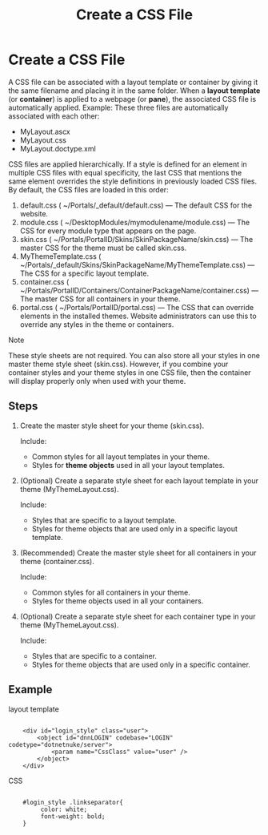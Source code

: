 ﻿---
uid: create-css
locale: en
title: Create a CSS File
dnnversion: 09.02.00
previous-topic: create-container
next-topic: create-doctype-xml
related-topics: about-themes
links: ["[W3C specifications on cascading and inheritance](https://www.w3.org/TR/css3-cascade/)","[DNN Wiki: DotNetNuke Skins](https://www.dnnsoftware.com/wiki/dotnetnuke-skins)","[DNN Professional Training: Creating HTML Skins](https://www.dnnsoftware.com/services/professional-training/training-videos-subscription/skinning-2-creating-html-skins)"]
---

# Create a CSS File

A CSS file can be associated with a layout template or container by giving it the same filename and placing it in the same folder. When a **layout template** (or **container**) is applied to a webpage (or **pane**), the associated CSS file is automatically applied. Example: These three files are automatically associated with each other:

*   MyLayout.ascx
*   MyLayout.css
*   MyLayout.doctype.xml

CSS files are applied hierarchically. If a style is defined for an element in multiple CSS files with equal specificity, the last CSS that mentions the same element overrides the style definitions in previously loaded CSS files. By default, the CSS files are loaded in this order:

1.  default.css ( ~/Portals/_default/default.css) — The default CSS for the website.
2.  module.css ( ~/DesktopModules/mymodulename/module.css) — The CSS for every module type that appears on the page.
3.  skin.css ( ~/Portals/PortalID/Skins/SkinPackageName/skin.css) — The master CSS for the theme must be called skin.css.
4.  MyThemeTemplate.css ( ~/Portals/_default/Skins/SkinPackageName/MyThemeTemplate.css) — The CSS for a specific layout template.
5.  container.css ( ~/Portals/PortalID/Containers/ContainerPackageName/container.css) — The master CSS for all containers in your theme.
6.  portal.css ( ~/Portals/PortalID/portal.css) — The CSS that can override elements in the installed themes. Website administrators can use this to override any styles in the theme or containers.

> [!NOTE]
> These style sheets are not required. You can also store all your styles in one master theme style sheet (skin.css). However, if you combine your container styles and your theme styles in one CSS file, then the container will display properly only when used with your theme.

## Steps

1.  Create the master style sheet for your theme (skin.css).

    Include:

    *   Common styles for all layout templates in your theme.
    *   Styles for **theme objects** used in all your layout templates.

2.  (Optional) Create a separate style sheet for each layout template in your theme (MyThemeLayout.css).

    Include:

    *   Styles that are specific to a layout template.
    *   Styles for theme objects that are used only in a specific layout template.

3.  (Recommended) Create the master style sheet for all containers in your theme (container.css).

    Include:

    *   Common styles for all containers in your theme.
    *   Styles for theme objects used in all your containers.

4.  (Optional) Create a separate style sheet for each container type in your theme (MyThemeLayout.css).

    Include:

    *   Styles that are specific to a container.
    *   Styles for theme objects that are used only in a specific container.


## Example

layout template

```

    <div id="login_style" class="user">
        <object id="dnnLOGIN" codebase="LOGIN" codetype="dotnetnuke/server">
            <param name="CssClass" value="user" />
        </object>
    </div>

```

CSS

```

    #login_style .linkseparator{
         color: white;
         font-weight: bold;
    }

```
